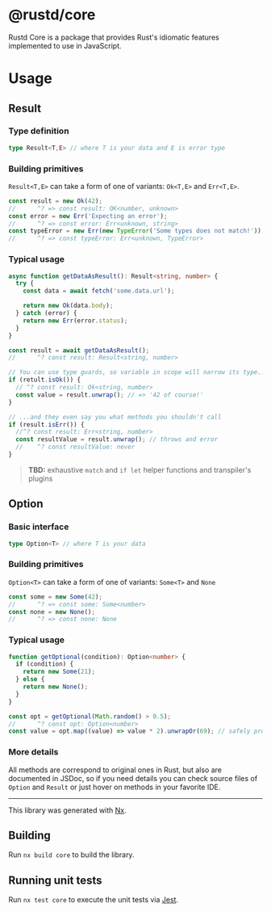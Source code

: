 # @rustd/core

Rustd Core is a package that provides Rust's idiomatic features implemented to use in JavaScript.

# Usage

## Result

### Type definition

```typescript
type Result<T,E> // where T is your data and E is error type
```

### Building primitives

`Result<T,E>` can take a form of one of variants: `Ok<T,E>` and `Err<T,E>`.

```typescript
const result = new Ok(42);
//      ^? => const result: OK<number, unknown>
const error = new Err('Expecting an error');
//      ^? => const error: Err<unknown, string>
const typeError = new Err(new TypeError('Some types does not match!'));
//      ^? => const typeError: Err<unknown, TypeError>
```

### Typical usage

```typescript
async function getDataAsResult(): Result<string, number> {
  try {
    const data = await fetch('some.data.url');

    return new Ok(data.body);
  } catch (error) {
    return new Err(error.status);
  }
}

const result = await getDataAsResult();
//      ^? const result: Result<string, number>

// You can use type guards, so variable in scope will narrow its type...
if (retult.isOk()) {
  // ^? const result: Ok<string, number>
  const value = result.unwrap(); // => '42 of course!'
}

// ...and they even say you what methods you shouldn't call
if (result.isErr()) {
  //^? const result: Err<string, number>
  const resultValue = result.unwrap(); // throws and error
  //    ^? const resultValue: never
}
```

> **TBD:** exhaustive `match` and `if let` helper functions and transpiler's plugins

## Option

### Basic interface

```typescript
type Option<T> // where T is your data
```

### Building primitives

`Option<T>` can take a form of one of variants: `Some<T>` and `None`

```typescript
const some = new Some(42);
//      ^? => const some: Some<number>
const none = new None();
//      ^? => const none: None
```

### Typical usage

```typescript
function getOptional(condition): Option<number> {
  if (condition) {
    return new Some(21);
  } else {
    return new None();
  }
}

const opt = getOptional(Math.random() > 0.5);
//      ^? const opt: Option<number>
const value = opt.map((value) => value * 2).unwrapOr(69); // safely providing default value as 69, if 42 hasn't come to the party
```

### More details

All methods are correspond to original ones in Rust, but also are documented in JSDoc, so if you need details you can check source files of `Option` and `Result` or just hover on methods in your favorite IDE.

<hr>

This library was generated with [Nx](https://nx.dev).

## Building

Run `nx build core` to build the library.

## Running unit tests

Run `nx test core` to execute the unit tests via [Jest](https://jestjs.io).
